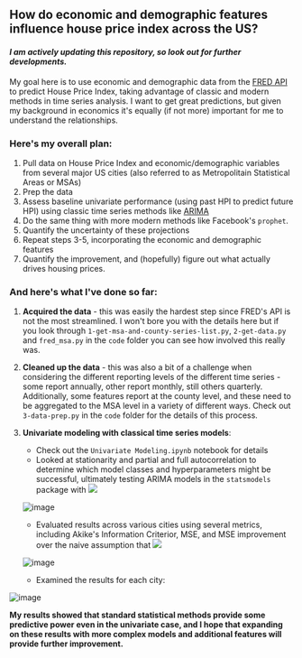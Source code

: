 ## How do economic and demographic features influence house price index across the US?
#### *I am actively updating this repository, so look out for further developments.*

My goal here is to use economic and demographic data from the [FRED API](https://fred.stlouisfed.org/docs/api/fred/) to predict House Price Index, taking advantage of classic and modern methods in time series analysis. I want to get great predictions, but given my background in economics it's equally (if not more) important for me to understand the relationships.

### Here's my overall plan:
1. Pull data on House Price Index and economic/demographic variables from several major US cities (also referred to as Metropolitain Statistical Areas or MSAs)
2. Prep the data
3. Assess baseline univariate performance (using past HPI to predict future HPI) using classic time series methods like [ARIMA](https://en.wikipedia.org/wiki/Autoregressive_integrated_moving_average)
4. Do the same thing with more modern methods like Facebook's ``prophet``.
5. Quantify the uncertainty of these projections
6. Repeat steps 3-5, incorporating the economic and demographic features
7. Quantify the improvement, and (hopefully) figure out what actually drives housing prices.

### And here's what I've done so far:
1. **Acquired the data** - this was easily the hardest step since FRED's API is not the most streamlined. I won't bore you with the details here but if you look through ``1-get-msa-and-county-series-list.py``, ``2-get-data.py`` and ``fred_msa.py`` in the ``code`` folder you can see how involved this really was.
2. **Cleaned up the data** - this was also a bit of a challenge when considering the different reporting levels of the different time series - some report annually, other report monthly, still others quarterly. Additionally, some features report at the county level, and these need to be aggregated to the MSA level in a variety of different ways. Check out ``3-data-prep.py`` in the ``code`` folder for the details of this process.
3. **Univariate modeling with classical time series models**:
    * Check out the ``Univariate Modeling.ipynb`` notebook for details
    * Looked at stationarity and partial and full autocorrelation to determine which model classes and hyperparameters might be successful, ultimately testing ARIMA models in the ``statsmodels`` package with <img src="https://render.githubusercontent.com/render/math?math=p \in [1,4], d \in [0,2], q \in [0,1]">
    
    ![image](https://user-images.githubusercontent.com/90712577/156183928-173f0a5b-d54e-4199-a925-2d512dc24e32.png)

    * Evaluated results across various cities using several metrics, including Akike's Information Criterior, MSE, and MSE improvement over the naive assumption that <img src="https://render.githubusercontent.com/render/math?math=x_{t+k} = x_t \forall k">
    
    ![image](https://user-images.githubusercontent.com/90712577/156186316-5389e170-4add-4dd4-909b-ed7067998237.png)

    * Examined the results for each city:

![image](https://user-images.githubusercontent.com/90712577/156185895-99a8011b-3305-4136-ac29-ec56ecdd6250.png)

**My results showed that standard statistical methods provide some predictive power even in the univariate case, and I hope that expanding on these results with more complex models and additional features will provide further improvement.**
